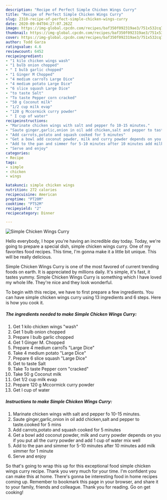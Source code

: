 ```yaml
---
description: "Recipe of Perfect Simple Chicken Wings Curry"
title: "Recipe of Perfect Simple Chicken Wings Curry"
slug: 2310-recipe-of-perfect-simple-chicken-wings-curry
date: 2020-09-04T04:27:07.262Z
image: https://img-global.cpcdn.com/recipes/baf350f092319ae3/751x532cq70/simple-chicken-wings-curry-recipe-main-photo.jpg
thumbnail: https://img-global.cpcdn.com/recipes/baf350f092319ae3/751x532cq70/simple-chicken-wings-curry-recipe-main-photo.jpg
cover: https://img-global.cpcdn.com/recipes/baf350f092319ae3/751x532cq70/simple-chicken-wings-curry-recipe-main-photo.jpg
author: Todd Garza
ratingvalue: 4.6
reviewcount: 6452
recipeingredient:
- "1 kilo chicken wings wash"
- "1 bulb onion chopped"
- " I bulb garlic chopped"
- "1 Ginger M Chopped"
- "4 medium carroTs Large Dice"
- "4 medium potato Large Dice"
- "6 slice squash Large Dice"
- "to taste Salt"
- "To taste Pepper corn cracked"
- "50 g Coconut milk"
- "1/2 cup milk evap"
- "120 g Mccormick curry powder"
- " I cup of water"
recipeinstructions:
- "Marinate chicken wings with salt and pepper fo 10-15 minutes."
- "Saute ginger,garlic,onion in oil add chicken,salt and pepper to taste.cooked for 5 mins"
- "Add carrots,potato and squash cooked for 5 minutes"
- "Get a bowl add coconut powder, milk and curry powder depends on you if you put all the curry powder and add 1 cup of water mix well"
- "Add to the pan and simmer for 5-10 minutes after 10 minutes add milk simmer for 1 minute"
- "Serve and enjoy"
categories:
- Recipe
tags:
- simple
- chicken
- wings

katakunci: simple chicken wings 
nutrition: 272 calories
recipecuisine: American
preptime: "PT20M"
cooktime: "PT52M"
recipeyield: "2"
recipecategory: Dinner

---
```



![Simple Chicken Wings Curry](https://img-global.cpcdn.com/recipes/baf350f092319ae3/751x532cq70/simple-chicken-wings-curry-recipe-main-photo.jpg)

Hello everybody, I hope you're having an incredible day today. Today, we're going to prepare a special dish, simple chicken wings curry. One of my favorites food recipes. This time, I'm gonna make it a little bit unique. This will be really delicious.



Simple Chicken Wings Curry is one of the most favored of current trending foods on earth. It is appreciated by millions daily. It's simple, it's fast, it tastes yummy. Simple Chicken Wings Curry is something which I have loved my whole life. They're nice and they look wonderful.


To begin with this recipe, we have to first prepare a few ingredients. You can have simple chicken wings curry using 13 ingredients and 6 steps. Here is how you cook it.

<!--inarticleads1-->

##### The ingredients needed to make Simple Chicken Wings Curry:

1. Get 1 kilo chicken wings &#34;wash&#34;
1. Get 1 bulb onion chopped
1. Prepare  I bulb garlic chopped
1. Get 1 Ginger M. Chopped
1. Prepare 4 medium carroTs &#34;Large Dice&#34;
1. Take 4 medium potato &#34;Large Dice&#34;
1. Prepare 6 slice squash &#34;Large Dice&#34;
1. Get to taste Salt
1. Take To taste Pepper corn &#34;cracked&#34;
1. Take 50 g Coconut milk
1. Get 1/2 cup milk evap
1. Prepare 120 g Mccormick curry powder
1. Get  I cup of water




<!--inarticleads2-->

##### Instructions to make Simple Chicken Wings Curry:

1. Marinate chicken wings with salt and pepper fo 10-15 minutes.
1. Saute ginger,garlic,onion in oil add chicken,salt and pepper to taste.cooked for 5 mins
1. Add carrots,potato and squash cooked for 5 minutes
1. Get a bowl add coconut powder, milk and curry powder depends on you if you put all the curry powder and add 1 cup of water mix well
1. Add to the pan and simmer for 5-10 minutes after 10 minutes add milk simmer for 1 minute
1. Serve and enjoy




So that's going to wrap this up for this exceptional food simple chicken wings curry recipe. Thank you very much for your time. I'm confident you can make this at home. There's gonna be interesting food in home recipes coming up. Remember to bookmark this page in your browser, and share it to your family, friends and colleague. Thank you for reading. Go on get cooking!
